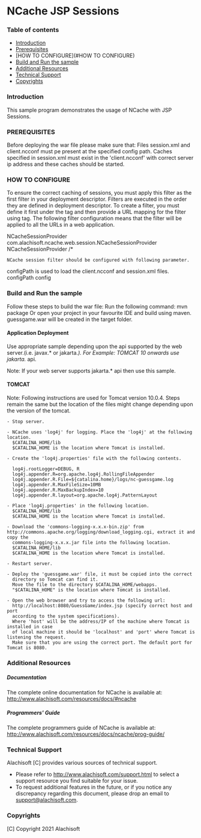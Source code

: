 # NCache JSP Sessions

### Table of contents

* [Introduction](#introduction)
* [Prerequisites](#prerequisites)
* [HOW TO CONFIGURE](#HOW TO CONFIGURE)
* [Build and Run the sample](#build-and-run-the-sample)
* [Additional Resources](#additional-resources)
* [Technical Support](#technical-support)
* [Copyrights](#copyrights)


### Introduction

This sample program demonstrates the usage of NCache with JSP Sessions.

### PREREQUISITES

Before deploying the war file please make sure that:
	Files session.xml and client.ncconf must pe present at the specified config path.
	Caches specified in session.xml must exist in the 'client.ncconf' with correct
	server ip address and these caches should be started.

### HOW TO CONFIGURE
 
To ensure the correct caching of sessions, you must apply this filter as the
first filter in your deployment descriptor. Filters are executed in the
order they are defined in deployment descriptor. To create a filter, you must
define it first under the <filter> tag and then provide a URL mapping for the
filter using <filter-mapping> tag. The following filter configuration means that
the filter will be applied to all the URLs in a web application.

   <filter>
    <filter-name>NCacheSessionProvider</filter-name>
    <filter-class>com.alachisoft.ncache.web.session.NCacheSessionProvider</filter-class>
   </filter>
   <filter-mapping>
        <filter-name>NCacheSessionProvider</filter-name>
        <url-pattern>/*</url-pattern>
   </filter-mapping>

    NCache session filter should be configured with following parameter.
   <init-param>
            <description>configPath is used to load the client.ncconf and session.xml files.</description>
            <param-name>configPath</param-name>
            <param-value>config</param-value>
   </init-param>

### Build and Run the sample

Follow these steps to build the war file:
	Run the following command: mvn package
	Or open your project in your favourite IDE and build using maven.
	guessgame.war will be created in the target folder.

#### Application Deployment

Use appropriate sample depending upon the api supported by the web server.(i.e. javax.* or jakarta.*).
For Example: TOMCAT 10 onwards use jakarta.* api.

Note: If your web server supports jakarta.* api then use this sample.

#### TOMCAT

Note: Following instructions are used for Tomcat version 10.0.4. Steps remain the same but
the location of the files might change depending upon the version of the tomcat.

	- Stop server.

	- NCache uses 'log4j' for logging. Place the 'log4j' at the following location. 
      $CATALINA_HOME/lib
      $CATALINA_HOME is the location where Tomcat is installed.

	- Create the 'log4j.properties' file with the following contents.
   
	  log4j.rootLogger=DEBUG, R 
	  log4j.appender.R=org.apache.log4j.RollingFileAppender 
	  log4j.appender.R.File=${catalina.home}/logs/nc-guessgame.log 
	  log4j.appender.R.MaxFileSize=10MB 
	  log4j.appender.R.MaxBackupIndex=10 
      log4j.appender.R.layout=org.apache.log4j.PatternLayout   

	- Place 'log4j.properties' in the following location.
      $CATALINA_HOME/lib
      $CATALINA_HOME is the location where Tomcat is installed.

	- Download the 'commons-logging-x.x.x-bin.zip' from http://commons.apache.org/logging/download_logging.cgi, extract it and copy the 
      commons-logging-x.x.x.jar file into the following location.
      $CATALINA_HOME/lib
      $CATALINA_HOME is the location where Tomcat is installed.

	- Restart server.

	- Deploy the 'guessgame.war' file, it must be copied into the correct
	  directory so Tomcat can find it.  
	  Move the file to the directory $CATALINA_HOME/webapps.
      "$CATALINA_HOME" is the location where Tomcat is installed.  

	- Open the web browser and try to access the following url: 
      http://localhost:8080/GuessGame/index.jsp (specify correct host and port 
	  according to the system specifications).
      Where 'host' will be the address/IP of the machine where Tomcat is installed in case 
	  of local machine it should be 'localhost' and 'port' where Tomcat is listening the request. 
	  Make sure that you are using the correct port. The default port for Tomcat is 8080.

### Additional Resources

##### Documentation
The complete online documentation for NCache is available at:
http://www.alachisoft.com/resources/docs/#ncache

##### Programmers' Guide
The complete programmers guide of NCache is available at:
http://www.alachisoft.com/resources/docs/ncache/prog-guide/

### Technical Support

Alachisoft [C] provides various sources of technical support. 

- Please refer to http://www.alachisoft.com/support.html to select a support resource you find suitable for your issue.
- To request additional features in the future, or if you notice any discrepancy regarding this document, please drop an email to [support@alachisoft.com](mailto:support@alachisoft.com).

### Copyrights

[C] Copyright 2021 Alachisoft 